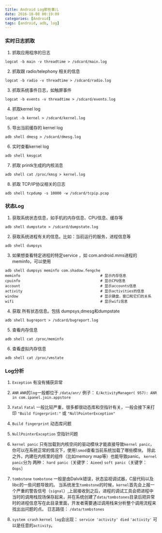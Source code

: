 ```yaml
---
title: Android Log那些事儿
date: 2016-10-08 00:19:09
categories: [Android]
tags: [android, adb, log]
---
```


### 实时日志抓取
1. 抓取应用程序的日志
```
logcat -b main -v threadtime > /sdcard/main.log
```

  <!--more-->

2. 抓取跟 radio/telephony 相关的信息
```
logcat -b radio -v threadtime > /sdcard/radio.log
```

3. 抓取系统事件日志，如触屏事件
```
logcat -b events -v threadtime > /sdcard/events.log
```

4. 抓取kernel log
```
logcat -b kernel > /sdcard/kernel.log
```

5. 导出当前缓存的 kernel log
```
adb shell dmesg > /sdcard/dmesg.log
```

6. 实时查看kernel log
```
adb shell kmsgcat
```

7. 抓取 printk生成的内核消息
```
adb shell cat /proc/kmsg > kernel.log
```

8. 抓取 TCP/IP协议相关的日志
```
adb shell tcpdump -s 10000 -w /sdcard/tcpip.pcap
```

### 状态Log
1. 获取系统状态信息，如手机的内存信息、CPU信息、缓存等
```
adb shell dumpstate > /sdcard/dumpstate.log
```

2. 获取系统进程有关的信息。比如：当前运行的服务，进程信息等
```
adb shell dumpsys
```

3. 如果想查看特定进程的特定service ，如 com.android.mms进程的meminfo，可以使用
```
adb shell dumpsys meminfo com.shadow.fengche
meminfo                                     # 显示内存信息
cpuinfo                                     # 显示CPU信息
account                                     # 显示accounts信息
activity                                    # 显示activities的信息
window                                      # 显示键盘，窗口和它们的关系
wifi                                        # 显示wifi信息
```

4. 获取 所有状态信息。包括 dumpsys,dmesg和dumpstate
```
adb shell bugreport > /sdcard/bugreport.log
```

5. 查看内存信息
```
adb shell cat /proc/meminfo
```

6. 查看虚拟内存信息
```
adb shell cat /proc/vmstate
```

### Log分析
1. ``Exception``
有没有捕获异常

2. ``ANR``
``ANR``的``log``一般都位于 ``/data/anr/``
例子： ``E/ActivityManager( 957): ANR in com.ipanel.join.appstore``

3. ``Fatal``
``Fatal`` 一般比较严重，很多都很动态库和空指针有关，一般会接下来打印 ``"Build fingerprint:"`` 或 ``"NullPointerException"``

4. ``Build fingerprint``
动态库问题

5. ``NullPointerException``
空指针问题

6. ``kernel panic``
只有加载到内核空间的驱动模块才能直接导致``kernel panic``，你可以在系统正常的情况下，使用``lsmod``查看当前系统加载了哪些模块。
除此之外，内建在内核里的组件（比如memory map等）也能导致panic。
``kernel panic``分为 两种：
``hard panic``（关键字： ``Aieee``)
``soft panic``（关键字： ``Oops``）

7. ``tombstone``
``tombstone`` 一般是由Dalvik错误，状态监视调试器，C层代码以及libc的一些问题导致的。
当系统发生``tombstone``的时候，``kernel``首先会上报一个严重的警告信号（``signal``）,上层接收到之后，进程的调试工具会把进程中当时的调用栈现场保存起来，并在系统创建了``data/tombstones``目录后把异常时的进程信息写在此目录里面，开发者需要通过调用栈来分析整个调用流程来找出出问题的点。
日志路径： ``/data/tombstones``

8. ``system crash``
``kernel log``会出现： ``service 'activity' died``
``'activity'`` 可以是任意的``activity``。
